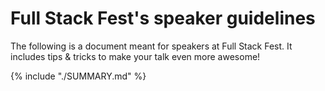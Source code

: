 # Full Stack Fest's speaker guidelines

The following is a document meant for speakers at Full Stack Fest. It includes tips & tricks to make your talk even more awesome!

{% include "./SUMMARY.md" %}

